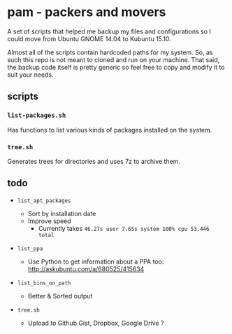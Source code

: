 
# pam - packers and movers

A set of scripts that helped me backup my files and configurations so I could move from Ubuntu GNOME 14.04 to Kubuntu 15.10.

Almost all of the scripts contain hardcoded paths for my system. So, as such this repo is not meant to cloned and run on your machine. That said, the backup code itself is pretty generic so feel free to copy and modify it to suit your needs.

## scripts

### `list-packages.sh`

Has functions to list various kinds of packages installed on the system.

### `tree.sh`

Generates trees for directories and uses 7z to archive them.

## todo

* `list_apt_packages`
    * Sort by installation date
    * Improve speed
        * Currently takes `46.27s user 7.65s system 100% cpu 53.446 total`

* `list_ppa`
    * Use Python to get information about a PPA too: http://askubuntu.com/a/680525/415634

* `list_bins_on_path`
    * Better & Sorted output

* `tree.sh`
    * Upload to Github Gist, Dropbox, Google Drive ?
